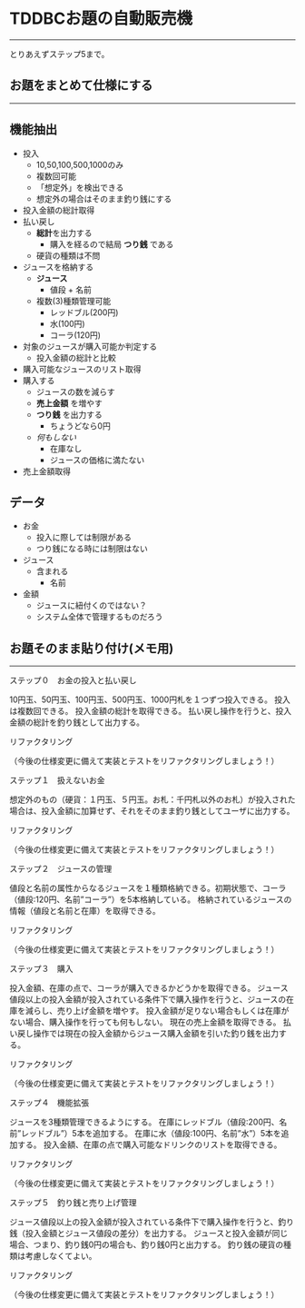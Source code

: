 TDDBCお題の自動販売機
=====================
-------------------------------

とりあえずステップ5まで。

お題をまとめて仕様にする
------------------------
-------------------------------

## 機能抽出

* 投入
   * 10,50,100,500,1000のみ
   * 複数回可能
   * 「想定外」を検出できる
   * 想定外の場合はそのまま釣り銭にする
* 投入金額の総計取得
* 払い戻し
   * **総計**を出力する
      * 購入を経るので結局 **つり銭** である
   * 硬貨の種類は不問
* ジュースを格納する
	* **ジュース**
	   * 値段 + 名前
   * 複数(3)種類管理可能
      * レッドブル(200円)
	  * 水(100円)
	  * コーラ(120円)
* 対象のジュースが購入可能か判定する
    * 投入金額の総計と比較
* 購入可能なジュースのリスト取得
* 購入する
    * ジュースの数を減らす
	* **売上金額** を増やす
	* **つり銭** を出力する
	   * ちょうどなら0円
	* *何もしない*
		* 在庫なし
		* ジュースの価格に満たない
* 売上金額取得

## データ

* お金
   * 投入に際しては制限がある
   * つり銭になる時には制限はない
* ジュース
	* 含まれる
      * 名前
* 金額
   * ジュースに紐付くのではない？
   * システム全体で管理するものだろう


お題そのまま貼り付け(メモ用)
-------------------------------
-------------------------------

ステップ０　お金の投入と払い戻し

10円玉、50円玉、100円玉、500円玉、1000円札を１つずつ投入できる。
投入は複数回できる。
投入金額の総計を取得できる。
払い戻し操作を行うと、投入金額の総計を釣り銭として出力する。

リファクタリング

（今後の仕様変更に備えて実装とテストをリファクタリングしましょう！）

ステップ１　扱えないお金

想定外のもの（硬貨：１円玉、５円玉。お札：千円札以外のお札）が投入された場合は、投入金額に加算せず、それをそのまま釣り銭としてユーザに出力する。

リファクタリング

（今後の仕様変更に備えて実装とテストをリファクタリングしましょう！）

ステップ２　ジュースの管理

値段と名前の属性からなるジュースを１種類格納できる。初期状態で、コーラ（値段:120円、名前”コーラ”）を5本格納している。
格納されているジュースの情報（値段と名前と在庫）を取得できる。

リファクタリング

（今後の仕様変更に備えて実装とテストをリファクタリングしましょう！）

ステップ３　購入

投入金額、在庫の点で、コーラが購入できるかどうかを取得できる。
ジュース値段以上の投入金額が投入されている条件下で購入操作を行うと、ジュースの在庫を減らし、売り上げ金額を増やす。
投入金額が足りない場合もしくは在庫がない場合、購入操作を行っても何もしない。
現在の売上金額を取得できる。
払い戻し操作では現在の投入金額からジュース購入金額を引いた釣り銭を出力する。

リファクタリング

（今後の仕様変更に備えて実装とテストをリファクタリングしましょう！）

ステップ４　機能拡張

ジュースを3種類管理できるようにする。
在庫にレッドブル（値段:200円、名前”レッドブル”）5本を追加する。
在庫に水（値段:100円、名前”水”）5本を追加する。
投入金額、在庫の点で購入可能なドリンクのリストを取得できる。

リファクタリング

（今後の仕様変更に備えて実装とテストをリファクタリングしましょう！）

ステップ５　釣り銭と売り上げ管理

ジュース値段以上の投入金額が投入されている条件下で購入操作を行うと、釣り銭（投入金額とジュース値段の差分）を出力する。
ジュースと投入金額が同じ場合、つまり、釣り銭0円の場合も、釣り銭0円と出力する。
釣り銭の硬貨の種類は考慮しなくてよい。

リファクタリング

（今後の仕様変更に備えて実装とテストをリファクタリングしましょう！）

